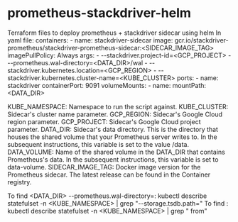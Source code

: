 # prometheus-stackdriver-helm
Terraform files to deploy prometheus + stackdriver sidecar using helm
In yaml file:
    containers:
      - name: stackdriver-sidecar
        image: gcr.io/stackdriver-prometheus/stackdriver-prometheus-sidecar:<SIDECAR_IMAGE_TAG>
        imagePullPolicy: Always
        args:
          - --stackdriver.project-id=<GCP_PROJECT>
          - --prometheus.wal-directory=<DATA_DIR>/wal
          - --stackdriver.kubernetes.location=<GCP_REGION>
          - --stackdriver.kubernetes.cluster-name=<KUBE_CLUSTER>
          ports:
          - name: stackdriver
            containerPort: 9091
        volumeMounts:
          - name:    <DATA>
            mountPath: <DATA_DIR>
  
KUBE_NAMESPACE: Namespace to run the script against.
KUBE_CLUSTER: Sidecar's cluster name parameter.
GCP_REGION: Sidecar's Google Cloud region parameter.
GCP_PROJECT: Sidecar's Google Cloud project parameter.
DATA_DIR: Sidecar's data directory. This is the directory that houses the shared volume that your Prometheus server writes to. In the subsequent instructions, this variable is set to the value /data.
DATA_VOLUME: Name of the shared volume in the DATA_DIR that contains Prometheus's data. In the subsequent instructions, this variable is set to data-volume.
SIDECAR_IMAGE_TAG: Docker image version for the Prometheus sidecar. The latest release can be found in the Container registry.
  
  
To find <DATA_DIR> --prometheus.wal-directory=:
kubectl describe statefulset -n <KUBE_NAMESPACE> | grep "--storage.tsdb.path="
To find <DATA>:
kubectl describe statefulset -n <KUBE_NAMESPACE> | grep "<DATA> from"
  
